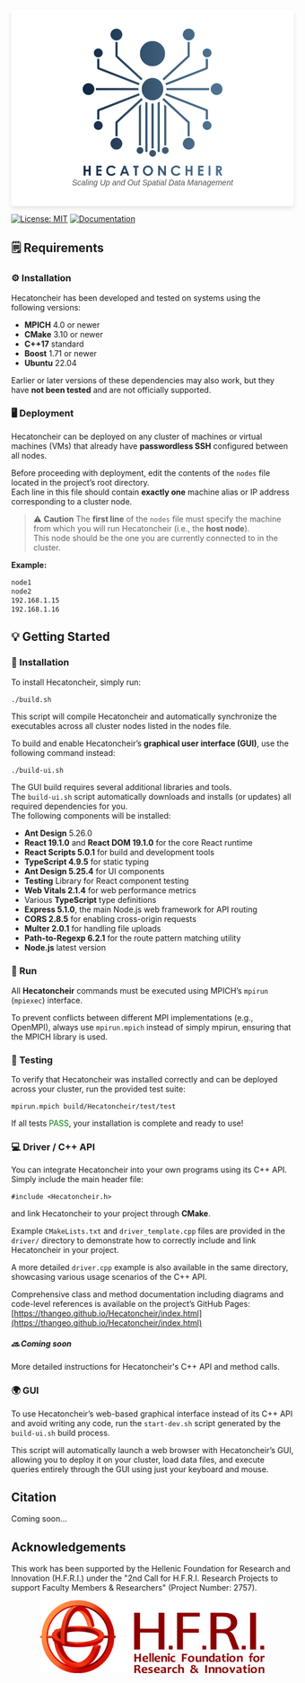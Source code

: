 <div style="background-color: white; padding: 20px; border-radius: 5px; box-shadow: 0 4px 8px rgba(0,0,0,0.1);">
  <p align="center">
    <img src="logo_hec_basic.png" width="250" alt="Hecatoncheir Logo" style="max-width: 100%;">
    <br>
    <em style="font-family: 'Century Gothic', 'Apple Gothic', sans-serif; font-style: italic; color: #555;">
      Scaling Up and Out Spatial Data Management
    </em>
  </p>
</div>

[![License: MIT](https://img.shields.io/badge/License-MIT-yellow.svg)](https://opensource.org/licenses/MIT) [![Documentation](https://img.shields.io/badge/Documentation-blue)](https://thangeo.github.io/Hecatoncheir/)


## 🗒️ Requirements

### ⚙️ Installation

Hecatoncheir has been developed and tested on systems using the following versions:

- **MPICH** 4.0 or newer  
- **CMake** 3.10 or newer  
- **C++17** standard  
- **Boost** 1.71 or newer  
- **Ubuntu** 22.04

Earlier or later versions of these dependencies may also work, but they have **not been tested** and are not officially supported.

### 🖥️ Deployment

Hecatoncheir can be deployed on any cluster of machines or virtual machines (VMs) that already have **passwordless SSH** configured between all nodes.

Before proceeding with deployment, edit the contents of the `nodes` file located in the project’s root directory.  
Each line in this file should contain **exactly one** machine alias or IP address corresponding to a cluster node.

> ⚠️ **Caution** 
> The **first line** of the `nodes` file must specify the machine from which you will run Hecatoncheir (i.e., the **host node**).  
> This node should be the one you are currently connected to in the cluster.

**Example:**
```text
node1
node2
192.168.1.15
192.168.1.16
```


## 💡 Getting Started

### 🧩 Installation

To install Hecatoncheir, simply run:

```bash
./build.sh
```

This script will compile Hecatoncheir and automatically synchronize the executables across all cluster nodes listed in the nodes file.

To build and enable Hecatoncheir’s **graphical user interface (GUI)**, use the following command instead:

```
./build-ui.sh
```

The GUI build requires several additional libraries and tools.  
The `build-ui.sh` script automatically downloads and installs (or updates) all required dependencies for you.  
The following components will be installed:


- **Ant Design** 5.26.0
- **React 19.1.0** and **React DOM 19.1.0** for the core React runtime
- **React Scripts 5.0.1** for build and development tools
- **TypeScript 4.9.5** for static typing
- **Ant Design 5.25.4** for UI components
- **Testing** Library for React component testing
- **Web Vitals 2.1.4** for web performance metrics
- Various **TypeScript** type definitions
- **Express 5.1.0**, the main Node.js web framework for API routing
- **CORS 2.8.5** for enabling cross-origin requests 
- **Multer 2.0.1** for handling file uploads
- **Path-to-Regexp 6.2.1** for the route pattern matching utility
- **Node.js** latest version

### 🚀 Run

All **Hecatoncheir** commands must be executed using MPICH’s `mpirun` (```mpiexec```) interface.  

To prevent conflicts between different MPI implementations (e.g., OpenMPI), always use ```mpirun.mpich``` instead of simply mpirun, ensuring that the MPICH library is used.

### 🧪 Testing

To verify that Hecatoncheir was installed correctly and can be deployed across your cluster, run the provided test suite:

```
mpirun.mpich build/Hecatoncheir/test/test
```

If all tests <span style="color:green">PASS</span>, your installation is complete and ready to use!

### 💻 Driver / C++ API

You can integrate Hecatoncheir into your own programs using its C++ API.  
Simply include the main header file:

```
#include <Hecatoncheir.h>
```

and link Hecatoncheir to your project through **CMake**.

Example `CMakeLists.txt` and `driver_template.cpp` files are provided in the `driver/` directory to demonstrate how to correctly include and link Hecatoncheir in your project.

A more detailed `driver.cpp` example is also available in the same directory, showcasing various usage scenarios of the C++ API.

Comprehensive class and method documentation including diagrams and code-level references is available on the project’s GitHub Pages:  
[https://thangeo.github.io/Hecatoncheir/index.html](https://thangeo.github.io/Hecatoncheir/index.html)

##### 🔜 Coming soon 
More detailed instructions for Hecatoncheir's C++ API and method calls. 

### 🌍 GUI

To use Hecatoncheir’s web-based graphical interface instead of its C++ API and avoid writing any code, run the `start-dev.sh` script generated by the `build-ui.sh` build process.

This script will automatically launch a web browser with Hecatoncheir’s GUI, allowing you to deploy it on your cluster, load data files, and execute queries entirely through the GUI using just your keyboard and mouse.

## Citation

Coming soon...

## Acknowledgements

This work has been supported by the Hellenic Foundation for Research and Innovation (H.F.R.I.) under the "2nd Call for H.F.R.I. Research Projects to support Faculty Members & Researchers" (Project Number: 2757). 

<p align="center">
  <img
    src="ELIDEK.jpeg" width="400"
  />
</p>